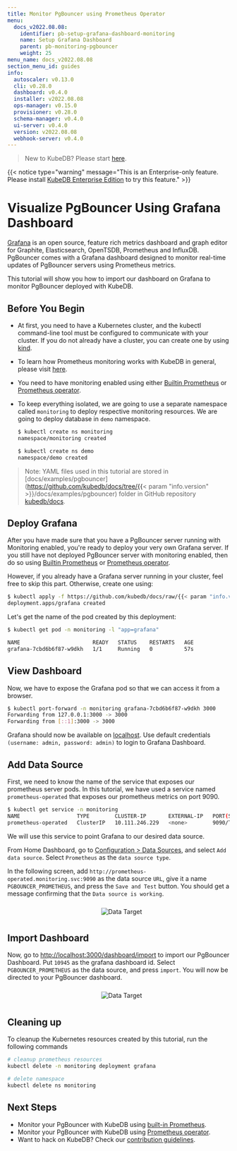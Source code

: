 ```yaml
---
title: Monitor PgBouncer using Prometheus Operator
menu:
  docs_v2022.08.08:
    identifier: pb-setup-grafana-dashboard-monitoring
    name: Setup Grafana Dashboard
    parent: pb-monitoring-pgbouncer
    weight: 25
menu_name: docs_v2022.08.08
section_menu_id: guides
info:
  autoscaler: v0.13.0
  cli: v0.28.0
  dashboard: v0.4.0
  installer: v2022.08.08
  ops-manager: v0.15.0
  provisioner: v0.28.0
  schema-manager: v0.4.0
  ui-server: v0.4.0
  version: v2022.08.08
  webhook-server: v0.4.0
---
```


> New to KubeDB? Please start [here](/docs/v2022.08.08/README).

{{< notice type="warning" message="This is an Enterprise-only feature. Please install [KubeDB Enterprise Edition](/docs/v2022.08.08/setup/install/enterprise) to try this feature." >}}

# Visualize PgBouncer Using Grafana Dashboard

[Grafana](https://github.com/grafana/grafana) is an open source, feature rich metrics dashboard and graph editor for Graphite, Elasticsearch, OpenTSDB, Prometheus and InfluxDB. PgBouncer comes with a Grafana dashboard designed to monitor real-time updates of PgBouncer servers using Prometheus metrics.

This tutorial will show you how to import our dashboard on Grafana to monitor PgBouncer deployed with KubeDB.

## Before You Begin

- At first, you need to have a Kubernetes cluster, and the kubectl command-line tool must be configured to communicate with your cluster. If you do not already have a cluster, you can create one by using [kind](https://kind.sigs.k8s.io/docs/user/quick-start/).

- To learn how Prometheus monitoring works with KubeDB in general, please visit [here](/docs/v2022.08.08/guides/pgbouncer/monitoring/overview).

- You need to have monitoring enabled using either [Builtin Prometheus](/docs/v2022.08.08/guides/pgbouncer/monitoring/using-builtin-prometheus) or [Prometheus operator](/docs/v2022.08.08/guides/pgbouncer/monitoring/using-builtin-prometheus).

- To keep everything isolated, we are going to use a separate namespace called `monitoring` to deploy respective monitoring resources. We are going to deploy database in `demo` namespace.

  ```bash
  $ kubectl create ns monitoring
  namespace/monitoring created

  $ kubectl create ns demo
  namespace/demo created
  ```

> Note: YAML files used in this tutorial are stored in [docs/examples/pgbouncer](https://github.com/kubedb/docs/tree/{{< param "info.version" >}}/docs/examples/pgbouncer) folder in GitHub repository [kubedb/docs](https://github.com/kubedb/docs).

## Deploy Grafana

After you have made sure that you have a PgBouncer server running with Monitoring enabled, you're ready to deploy your very own Grafana server. If you still have not deployed PgBouncer server with monitoring enabled, then do so using [Builtin Prometheus](/docs/v2022.08.08/guides/pgbouncer/monitoring/using-builtin-prometheus) or [Prometheus operator](/docs/v2022.08.08/guides/pgbouncer/monitoring/using-builtin-prometheus).

However, if you already have a Grafana server running in your cluster, feel free to skip this part. Otherwise, create one using:

```bash
$ kubectl apply -f https://github.com/kubedb/docs/raw/{{< param "info.version" >}}/docs/examples/pgbouncer/monitoring/grafana.yaml
deployment.apps/grafana created
```

Let's get the name of the pod created by this deployment:

```bash
$ kubectl get pod -n monitoring -l "app=grafana"

NAME                       READY   STATUS    RESTARTS   AGE
grafana-7cbd6b6f87-w9dkh   1/1     Running   0          57s
```

## View Dashboard

Now, we have to expose the Grafana pod so that we can access it from a browser.

```bash
$ kubectl port-forward -n monitoring grafana-7cbd6b6f87-w9dkh 3000
Forwarding from 127.0.0.1:3000 -> 3000
Forwarding from [::1]:3000 -> 3000
```

Grafana should now be available on [localhost](http://localhost:3000/). Use default credentials `(username: admin, password: admin)` to login to Grafana Dashboard.

## Add Data Source

First, we need to know the name of the service that exposes our prometheus server pods. In  this tutorial, we have used a service named `prometheus-operated` that exposes our prometheus metrics on port 9090.

```bash
$ kubectl get service -n monitoring
NAME                  TYPE        CLUSTER-IP       EXTERNAL-IP   PORT(S)    AGE
prometheus-operated   ClusterIP   10.111.246.229   <none>        9090/TCP   38m
```

We will use this service to point Grafana to our desired data source.

From Home Dashboard, go to [Configuration > Data Sources](http://localhost:3000/datasources), and select `Add data source`. Select `Prometheus` as the `data source type`.

In the following screen, add `http://prometheus-operated.monitoring.svc:9090` as the data source `URL`,  give it a name `PGBOUNCER_PROMETHEUS`, and press the `Save and Test` button.  You should get a message confirming that the `Data source is working`.

<p align="center">
  <img alt="Data Target" src="/docs/v2022.08.08/images/pgbouncer/monitoring/pb-grafana-datasource.png" style="padding:10px">
</p>

## Import Dashboard

Now, go to [http://localhost:3000/dashboard/import](http://localhost:3000/dashboard/import) to import our PgBouncer Dashboard. Put `10945` as the grafana dashboard id. Select `PGBOUNCER_PROMETHEUS` as the data source, and press `import`. You will now be directed to your PgBouncer dashboard.

<p align="center">
  <img alt="Data Target" src="/docs/v2022.08.08/images/pgbouncer/monitoring/pb-grafana-importdashboard.png" style="padding:10px">
</p>

## Cleaning up

To cleanup the Kubernetes resources created by this tutorial, run the following commands

```bash
# cleanup prometheus resources
kubectl delete -n monitoring deployment grafana

# delete namespace
kubectl delete ns monitoring
```

## Next Steps

- Monitor your PgBouncer with KubeDB using [built-in Prometheus](/docs/v2022.08.08/guides/pgbouncer/monitoring/using-builtin-prometheus).
- Monitor your PgBouncer with KubeDB using [Prometheus operator](/docs/v2022.08.08/guides/pgbouncer/monitoring/using-prometheus-operator).
- Want to hack on KubeDB? Check our [contribution guidelines](/docs/v2022.08.08/CONTRIBUTING).
